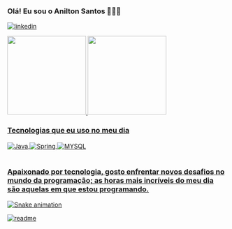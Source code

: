 ### Olá! Eu sou o Anilton Santos 🙋🏾‍♂️

[![linkedin](https://img.shields.io/badge/LinkedIn-0077B5?style=for-the-badge&logo=linkedin&logoColor=white)](https://www.linkedin.com/in/anilton-santos-ab5a77228/)

<div>
  <a href="https://github.com/AniltonSantos2304">
  <img height="180em" src="https://github-readme-stats.vercel.app/api?username=AniltonSantos2304&show_icons=true&theme=dark"/>
  <img height="180em" src="https://github-readme-stats.vercel.app/api/top-langs/?username=AniltonSantos2304&layout=compact&langs_count=16&theme=dark"/>
</div>

### Tecnologias que eu uso no meu dia

<div style="display:  inline_block">
<img align="center" alt="Java" src="https://img.shields.io/badge/Java-ED8B00?style=for-the-badge&logo=openjdk&logoColor=white"/>
<img align="center" alt="Spring" src="https://img.shields.io/badge/Spring-6DB33F?style=for-the-badge&logo=spring&logoColor=white"/>
<img align="center" alt="MYSQL" src="https://img.shields.io/badge/MySQL-005C84?style=for-the-badge&logo=mysql&logoColor=white"/>
</div><br/>

### Apaixonado por tecnologia, gosto enfrentar novos desafios no mundo da programação; as horas mais incríveis do meu dia são aquelas em que estou programando.

![Snake animation](https://github.com/AniltonSantos2304/AniltonSantos2304/blob/output/github-contribution-grid-snake.svg)

[![readme](https://github-readme-stats.vercel.app/api/pin/?username=AniltonSantos2304&repo=AniltonSantos2304&theme=react)](https://github.com/AniltonSantos2304/AniltonSantos2304)


